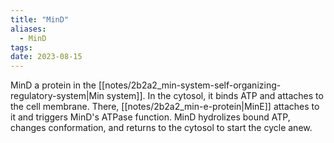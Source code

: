 ```yaml
---
title: "MinD"
aliases:
  - MinD
tags: 
date: 2023-08-15
---
```

MinD a protein in the [[notes/2b2a2_min-system-self-organizing-regulatory-system|Min system]]. In the cytosol, it binds ATP and attaches to the cell membrane. There, [[notes/2b2a2_min-e-protein|MinE]] attaches to it and triggers MinD's ATPase function. MinD hydrolizes bound ATP, changes conformation, and returns to the cytosol to start the cycle anew.